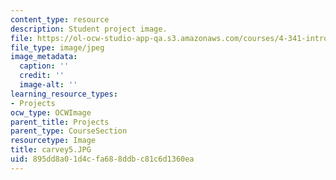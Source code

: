 ```yaml
---
content_type: resource
description: Student project image.
file: https://ol-ocw-studio-app-qa.s3.amazonaws.com/courses/4-341-introduction-to-photography-fall-2002/895dd8a01d4cfa688ddbc81c6d1360ea_carvey5.JPG
file_type: image/jpeg
image_metadata:
  caption: ''
  credit: ''
  image-alt: ''
learning_resource_types:
- Projects
ocw_type: OCWImage
parent_title: Projects
parent_type: CourseSection
resourcetype: Image
title: carvey5.JPG
uid: 895dd8a0-1d4c-fa68-8ddb-c81c6d1360ea
---
```

